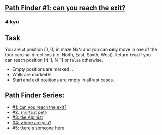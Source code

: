 <h2><a href=https://www.codewars.com/kata/5765870e190b1472ec0022a2/train/csharp target="_blank">Path Finder #1: can you reach the exit?</a></h2><h3>4 kyu</h3><h2 id="task">Task</h2><p>You are at position [0, 0] in maze NxN and you can <strong>only</strong> move in one of the four cardinal directions (i.e. North, East, South, West).  Return <code>true</code> if you can reach position [N-1, N-1] or <code>false</code> otherwise.</p><ul><li>Empty positions are marked <code>.</code>.</li><li>Walls are marked <code>W</code>.</li><li>Start and exit positions are empty in all test cases.</li></ul><h2 id="path-finder-series">Path Finder Series:</h2><ul><li><a href="https://www.codewars.com/kata/5765870e190b1472ec0022a2" data-turbolinks="false" target="_blank">#1: can you reach the exit?</a></li><li><a href="https://www.codewars.com/kata/57658bfa28ed87ecfa00058a" data-turbolinks="false" target="_blank">#2: shortest path</a></li><li><a href="https://www.codewars.com/kata/576986639772456f6f00030c" data-turbolinks="false" target="_blank">#3: the Alpinist</a></li><li><a href="https://www.codewars.com/kata/5a0573c446d8435b8e00009f" data-turbolinks="false" target="_blank">#4: where are you?</a></li><li><a href="https://www.codewars.com/kata/5a05969cba2a14e541000129" data-turbolinks="false" target="_blank">#5: there's someone here</a></li></ul>